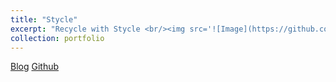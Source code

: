 ```yaml
---
title: "Stycle"
excerpt: "Recycle with Stycle <br/><img src='![Image](https://github.com/user-attachments/assets/b6e71816-ee3d-4ae9-bc37-20862584349b)'>"
collection: portfolio
---
```


[Blog](https://jieunlim1.github.io//posts/jieun-blog-post-2/)
[Github](https://github.com/jjungeunhong/stycle_likelion_front)
